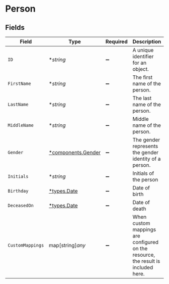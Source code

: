 # Person


## Fields

| Field                                                                             | Type                                                                              | Required                                                                          | Description                                                                       | Example                                                                           |
| --------------------------------------------------------------------------------- | --------------------------------------------------------------------------------- | --------------------------------------------------------------------------------- | --------------------------------------------------------------------------------- | --------------------------------------------------------------------------------- |
| `ID`                                                                              | **string*                                                                         | :heavy_minus_sign:                                                                | A unique identifier for an object.                                                | 12345                                                                             |
| `FirstName`                                                                       | **string*                                                                         | :heavy_minus_sign:                                                                | The first name of the person.                                                     | Elon                                                                              |
| `LastName`                                                                        | **string*                                                                         | :heavy_minus_sign:                                                                | The last name of the person.                                                      | Musk                                                                              |
| `MiddleName`                                                                      | **string*                                                                         | :heavy_minus_sign:                                                                | Middle name of the person.                                                        | D.                                                                                |
| `Gender`                                                                          | [*components.Gender](../../models/components/gender.md)                           | :heavy_minus_sign:                                                                | The gender represents the gender identity of a person.                            | male                                                                              |
| `Initials`                                                                        | **string*                                                                         | :heavy_minus_sign:                                                                | Initials of the person                                                            | EM                                                                                |
| `Birthday`                                                                        | [*types.Date](../../types/date.md)                                                | :heavy_minus_sign:                                                                | Date of birth                                                                     | 2000-08-12                                                                        |
| `DeceasedOn`                                                                      | [*types.Date](../../types/date.md)                                                | :heavy_minus_sign:                                                                | Date of death                                                                     | 2000-08-12                                                                        |
| `CustomMappings`                                                                  | map[string]*any*                                                                  | :heavy_minus_sign:                                                                | When custom mappings are configured on the resource, the result is included here. |                                                                                   |